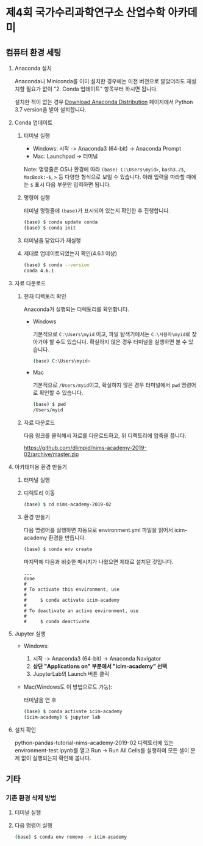 # 제4회 국가수리과학연구소 산업수학 아카데미

## 컴퓨터 환경 세팅

1. Anaconda 설치

    Anaconda나 Miniconda를 이미 설치한 경우에는 이전 버전으로 깔았더라도 재설치할 필요가 없이 "2. Conda 업데이트" 항목부터 하시면 됩니다.

    설치한 적이 없는 경우 [Download Anaconda Distribution](https://www.anaconda.com/download/) 페이지에서 Python 3.7 version을 받아 설치합니다.

2. Conda 업데이트

    1. 터미널 실행

        - Windows: 시작 -> Anaconda3 (64-bit) -> Anaconda Prompt
        - Mac: Launchpad -> 터미널

        Note: 명령줄은 OS나 환경에 따라 `(base) C:\Users\myid>`, `bash3.2$`, `MacBook:~$`, `>` 등 다양한 형식으로 보일 수 있습니다. 아래 입력을 따라할 때에는 `$` 표시 다음 부분만 입력하면 됩니다.

    2. 명령어 실행

        터미널 명령줄에 `(base)`가 표시되어 있는지 확인한 후 진행합니다.

        ```sh
        (base) $ conda update conda
        (base) $ conda init
        ```

    3. 터미널을 닫았다가 재실행

    4. 제대로 업데이트되었는지 확인(4.6.1 이상)

        ```sh
        (base) $ conda --version
        conda 4.6.1
        ```

3. 자료 다운로드

    1. 현재 디렉토리 확인

        Anaconda가 실행되는 디렉토리를 확인합니다.

        - Windows

            기본적으로 `C:\Users\myid` 이고, 파일 탐색기에서는 `C:\사용자\myid`로 찾아가야 할 수도 있습니다. 확실하지 않은 경우 터미널을 실행하면 볼 수 있습니다.

            ```sh
            (base) C:\Users\myid>
            ```

        - Mac

            기본적으로 `/Users/myid`이고, 확실하지 않은 경우 터미널에서 `pwd` 명령어로 확인할 수 있습니다.

            ```sh
            (base) $ pwd
            /Users/myid
            ```

    2. 자료 다운로드

        다음 링크를 클릭해서 자료를 다운로드하고, 위 디렉토리에 압축을 풉니다.

        <https://github.com/dlimpid/nims-academy-2019-02/archive/master.zip>

4. 아카데미용 환경 만들기

    1. 터미널 실행

    2. 디렉토리 이동

        ```sh
        (base) $ cd nims-academy-2019-02
        ```

    3. 환경 만들기

        다음 명령어를 실행하면 자동으로 environment.yml 파일을 읽어서 icim-academy 환경을 만듭니다.

        ```sh
        (base) $ conda env create
        ```

        마지막에 다음과 비슷한 메시지가 나왔으면 제대로 설치된 것입니다.

        ```plain
        ...
        done
        #
        # To activate this environment, use
        #
        #     $ conda activate icim-academy
        #
        # To deactivate an active environment, use
        #
        #     $ conda deactivate
        ```

5. Jupyter 실행

    - Windows:

        1. 시작 -> Anaconda3 (64-bit) -> Anaconda Navigator
        2. **상단 "Applications on" 부분에서 "icim-academy" 선택**
        3. JupyterLab의 Launch 버튼 클릭

    - Mac(Windows도 이 방법으로도 가능):

        터미널을 연 후

        ```sh
        (base) $ conda activate icim-academy
        (icim-academy) $ jupyter lab
        ```

6. 설치 확인

    python-pandas-tutorial-nims-academy-2019-02 디렉토리에 있는 environment-test.ipynb를 열고 Run -> Run All Cells를 실행하여 모든 셀이 문제 없이 실행되는지 확인해 봅니다.

## 기타

### 기존 환경 삭제 방법

1. 터미널 실행

2. 다음 명령어 실행

    ```sh
    (base) $ conda env remove -n icim-academy
    ```
